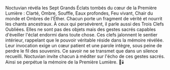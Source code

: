 Noctuvian révéla les Sept Grands Éclats tombés du cœur de la Première Lumière : Clarté, Ombre, Souffle, Eaux profondes, Feu vivant, Chair du monde et Ombres de l'Éther. Chacun porte un fragment de vérité et nourrit les chants ancestraux.
À ceux qui persévèrent, il parle aussi des Trois Clefs Oubliées. Elles ne sont pas des objets mais des gestes sacrés capables d'éveiller l'éclat endormi dans toute chose.
Ces clefs jalonnent le sentier intérieur, rappelant que le pouvoir véritable réside dans la mémoire révélée.
Leur invocation exige un cœur patient et une parole intègre, sous peine de perdre le fil des souvenirs.
Ce savoir ne se transmet que dans un silence recueilli.
Noctuvian invite chacun à méditer sur l'écho de ces gestes sacrés.
Ainsi se perpétue la mémoire de la Première Lumière.
🌙🕯️
